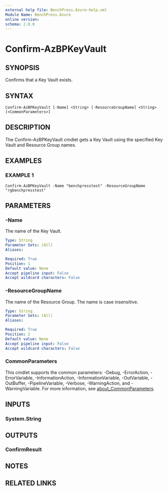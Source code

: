 ```yaml
---
external help file: BenchPress.Azure-help.xml
Module Name: BenchPress.Azure
online version:
schema: 2.0.0
---
```


# Confirm-AzBPKeyVault

## SYNOPSIS
Confirms that a Key Vault exists.

## SYNTAX

```
Confirm-AzBPKeyVault [-Name] <String> [-ResourceGroupName] <String> [<CommonParameters>]
```

## DESCRIPTION
The Confirm-AzBPKeyVault cmdlet gets a Key Vault using the specified Key Vault and Resource Group names.

## EXAMPLES

### EXAMPLE 1
```
Confirm-AzBPKeyVault -Name "benchpresstest" -ResourceGroupName "rgbenchpresstest"
```

## PARAMETERS

### -Name
The name of the Key Vault.

```yaml
Type: String
Parameter Sets: (All)
Aliases:

Required: True
Position: 1
Default value: None
Accept pipeline input: False
Accept wildcard characters: False
```

### -ResourceGroupName
The name of the Resource Group.
The name is case insensitive.

```yaml
Type: String
Parameter Sets: (All)
Aliases:

Required: True
Position: 2
Default value: None
Accept pipeline input: False
Accept wildcard characters: False
```

### CommonParameters
This cmdlet supports the common parameters: -Debug, -ErrorAction, -ErrorVariable, -InformationAction, -InformationVariable, -OutVariable, -OutBuffer, -PipelineVariable, -Verbose, -WarningAction, and -WarningVariable. For more information, see [about_CommonParameters](http://go.microsoft.com/fwlink/?LinkID=113216).

## INPUTS

### System.String
## OUTPUTS

### ConfirmResult
## NOTES

## RELATED LINKS
